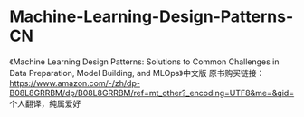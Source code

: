 # Machine-Learning-Design-Patterns-CN
《Machine Learning Design Patterns: Solutions to Common Challenges in Data Preparation, Model Building, and MLOps》中文版
原书购买链接：https://www.amazon.com/-/zh/dp-B08L8GRRBM/dp/B08L8GRRBM/ref=mt_other?_encoding=UTF8&me=&qid=
个人翻译，纯属爱好
